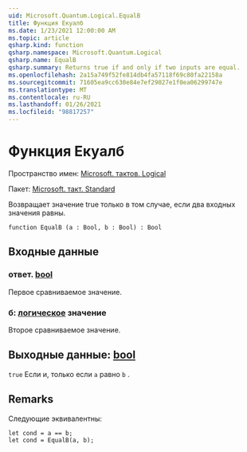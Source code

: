 ```yaml
---
uid: Microsoft.Quantum.Logical.EqualB
title: Функция Екуалб
ms.date: 1/23/2021 12:00:00 AM
ms.topic: article
qsharp.kind: function
qsharp.namespace: Microsoft.Quantum.Logical
qsharp.name: EqualB
qsharp.summary: Returns true if and only if two inputs are equal.
ms.openlocfilehash: 2a15a749f52fe814db4fa57118f69c80fa22158a
ms.sourcegitcommit: 71605ea9cc630e84e7ef29027e1f0ea06299747e
ms.translationtype: MT
ms.contentlocale: ru-RU
ms.lasthandoff: 01/26/2021
ms.locfileid: "98817257"
---
```

# <a name="equalb-function"></a>Функция Екуалб

Пространство имен: [Microsoft. тактов. Logical](xref:Microsoft.Quantum.Logical)

Пакет: [Microsoft. такт. Standard](https://nuget.org/packages/Microsoft.Quantum.Standard)


Возвращает значение true только в том случае, если два входных значения равны.

```qsharp
function EqualB (a : Bool, b : Bool) : Bool
```


## <a name="input"></a>Входные данные

### <a name="a--bool"></a>ответ. [bool](xref:microsoft.quantum.lang-ref.bool)

Первое сравниваемое значение.


### <a name="b--bool"></a>б: [логическое](xref:microsoft.quantum.lang-ref.bool) значение

Второе сравниваемое значение.



## <a name="output--bool"></a>Выходные данные: [bool](xref:microsoft.quantum.lang-ref.bool)

`true` Если и, только если `a` равно `b` .

## <a name="remarks"></a>Remarks

Следующие эквивалентны:

```qsharp
let cond = a == b;
let cond = EqualB(a, b);
```